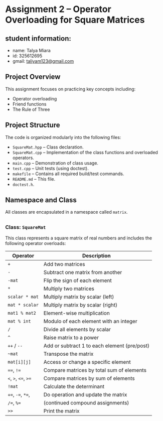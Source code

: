 # Assignment 2 – Operator Overloading for Square Matrices

## student information:
- name: Talya Miara
- id: 325612695
- gmail: taliyam123@gmail.com
##
## Project Overview
This assignment focuses on practicing key concepts including:
- Operator overloading  
- Friend functions  
- The Rule of Three  
##
## Project Structure

The code is organized modularly into the following files:

- `SquareMat.hpp` – Class declaration.
- `SquareMat.cpp` – Implementation of the class functions and overloaded operators.
- `main.cpp` – Demonstration of class usage.
- `test.cpp` – Unit tests (using doctest).
- `makefile` – Contains all required build/test commands.
- `README.md` – This file.
- `doctest.h`.
##
## Namespace and Class
All classes are encapsulated in a namespace called `matrix`.
##
### Class: `SquareMat`

This class represents a square matrix of real numbers and includes the following operator overloads:

| Operator              | Description                                      |
|-----------------------|--------------------------------------------------|
| `+`                   | Add two matrices                                 |
| `-`                   | Subtract one matrix from another                 |
| `-mat`                | Flip the sign of each element                    |
| `*`                   | Multiply two matrices                            |
| `scalar * mat`        | Multiply matrix by scalar (left)                 |
| `mat * scalar`        | Multiply matrix by scalar (right)                |
| `mat1 % mat2`         | Element-wise multiplication                      |
| `mat % int`           | Modulo of each element with an integer           |
| `/`                   | Divide all elements by scalar                    |
| `^`                   | Raise matrix to a power                          |
| `++` / `--`           | Add or subtract 1 to each element (pre/post)     |
| `~mat`                | Transpose the matrix                             |
| `mat[i][j]`           | Access or change a specific element              |
| `==`, `!=`            | Compare matrices by total sum of elements        |
| `<`, `>`, `<=`, `>=`  | Compare matrices by sum of elements              |
| `!mat`                | Calculate the determinant                        |
| `+=`, `-=`, `*=`,     | Do operation and update the matrix               |
| `/=`, `%=`            | (continued compound assignments)                 |
| `>>`                  | Print the matrix                                 |